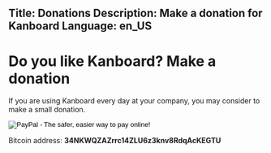 Title: Donations
Description: Make a donation for Kanboard
Language: en_US
---

Do you like Kanboard? Make a donation
=====================================

If you are using Kanboard every day at your company, you may consider to make a small donation.

<form action="https://www.paypal.com/cgi-bin/webscr" method="post" target="_top">
    <input type="hidden" name="cmd" value="_s-xclick">
    <input type="hidden" name="hosted_button_id" value="RCQNQETNVHRJ4">
    <input type="image" src="https://www.paypalobjects.com/en_US/i/btn/btn_donate_LG.gif" border="0" name="submit" alt="PayPal - The safer, easier way to pay online!">
</form>

Bitcoin address: **34NKWQZAZrrc14ZLU6z3knv8RdqAcKEGTU**

